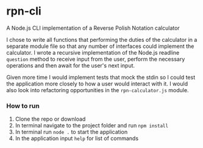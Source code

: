 # rpn-cli
A Node.js CLI implementation of a Reverse Polish Notation calculator

I chose to write all functions that performing the duties of the calculator in a separate module file so that any number of interfaces could implement the calculator.
I wrote a recursive implementation of the Node.js readline `question` method to receive input from the user, perform the necessary operations and then await for the user's next input.

Given more time I would implement tests that mock the stdin so I 
could test the application more closely to how a user would interact with it. 
I would also look into refactoring opportunities in the `rpn-calculator.js` module.

### How to run

1. Clone the repo or download
2. In terminal navigate to the project folder and run `npm install`
3. In terminal run `node .` to start the application
4. In the application input `help` for list of commands


